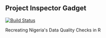 ## Project Inspector Gadget

[![Build Status](https://travis-ci.org/USAID-ICPI/ProjectInspectorGadget.svg?branch=master)](https://travis-ci.org/USAID-ICPI/ProjectInspectorGadget)

Recreating Nigeria's Data Quality Checks in R
